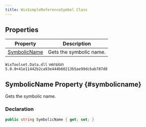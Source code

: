 ```yaml
---
title: WixSimpleReferenceSymbol Class
---
```


## Properties
| Property | Description |
| ------ | ----------- |
| [SymbolicName](#symbolicname) | Gets the symbolic name. |
`WixToolset.Data.dll` version `5.0.0+41e11442b2ca93e444b60213b5ae99dcbab787d8`
## SymbolicName Property {#symbolicname}
Gets the symbolic name.
### Declaration
```cs
public string SymbolicName { get; set; }
```

